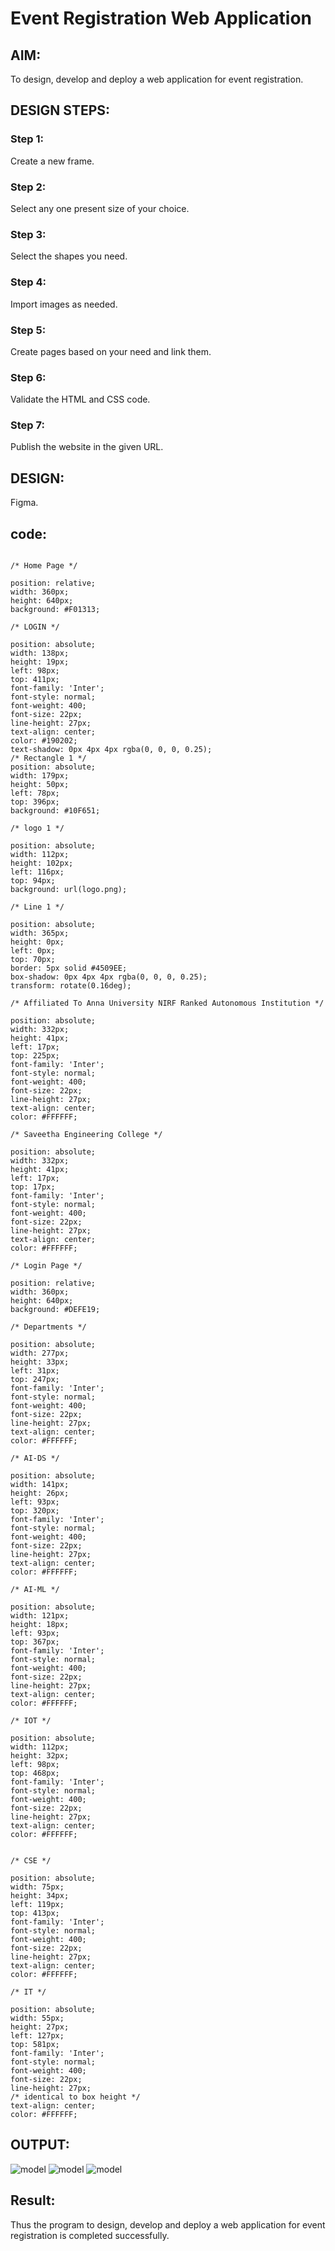 # Event Registration Web Application

## AIM:

To design, develop and deploy a web application for event registration.

## DESIGN STEPS:

### Step 1:

Create a new frame.

### Step 2:

Select any one present size of your choice.

### Step 3:

Select the shapes you need.

### Step 4:

Import images as needed.

### Step 5: 

Create pages based on your need and link them.

### Step 6:

Validate the HTML and CSS code.

### Step 7:

Publish the website in the given URL.

## DESIGN:

Figma.

## code:
```

/* Home Page */

position: relative;
width: 360px;
height: 640px;
background: #F01313;

/* LOGIN */

position: absolute;
width: 138px;
height: 19px;
left: 98px;
top: 411px;
font-family: 'Inter';
font-style: normal;
font-weight: 400;
font-size: 22px;
line-height: 27px;
text-align: center;
color: #190202;
text-shadow: 0px 4px 4px rgba(0, 0, 0, 0.25);
/* Rectangle 1 */
position: absolute;
width: 179px;
height: 50px;
left: 78px;
top: 396px;
background: #10F651;

/* logo 1 */

position: absolute;
width: 112px;
height: 102px;
left: 116px;
top: 94px;
background: url(logo.png);

/* Line 1 */

position: absolute;
width: 365px;
height: 0px;
left: 0px;
top: 70px;
border: 5px solid #4509EE;
box-shadow: 0px 4px 4px rgba(0, 0, 0, 0.25);
transform: rotate(0.16deg);

/* Affiliated To Anna University NIRF Ranked Autonomous Institution */

position: absolute;
width: 332px;
height: 41px;
left: 17px;
top: 225px;
font-family: 'Inter';
font-style: normal;
font-weight: 400;
font-size: 22px;
line-height: 27px;
text-align: center;
color: #FFFFFF;

/* Saveetha Engineering College */

position: absolute;
width: 332px;
height: 41px;
left: 17px;
top: 17px;
font-family: 'Inter';
font-style: normal;
font-weight: 400;
font-size: 22px;
line-height: 27px;
text-align: center;
color: #FFFFFF;

/* Login Page */

position: relative;
width: 360px;
height: 640px;
background: #DEFE19;

/* Departments */

position: absolute;
width: 277px;
height: 33px;
left: 31px;
top: 247px;
font-family: 'Inter';
font-style: normal;
font-weight: 400;
font-size: 22px;
line-height: 27px;
text-align: center;
color: #FFFFFF;

/* AI-DS */

position: absolute;
width: 141px;
height: 26px;
left: 93px;
top: 320px;
font-family: 'Inter';
font-style: normal;
font-weight: 400;
font-size: 22px;
line-height: 27px;
text-align: center;
color: #FFFFFF;

/* AI-ML */

position: absolute;
width: 121px;
height: 18px;
left: 93px;
top: 367px;
font-family: 'Inter';
font-style: normal;
font-weight: 400;
font-size: 22px;
line-height: 27px;
text-align: center;
color: #FFFFFF;

/* IOT */

position: absolute;
width: 112px;
height: 32px;
left: 98px;
top: 468px;
font-family: 'Inter';
font-style: normal;
font-weight: 400;
font-size: 22px;
line-height: 27px;
text-align: center;
color: #FFFFFF;


/* CSE */

position: absolute;
width: 75px;
height: 34px;
left: 119px;
top: 413px;
font-family: 'Inter';
font-style: normal;
font-weight: 400;
font-size: 22px;
line-height: 27px;
text-align: center;
color: #FFFFFF;

/* IT */

position: absolute;
width: 55px;
height: 27px;
left: 127px;
top: 581px;
font-family: 'Inter';
font-style: normal;
font-weight: 400;
font-size: 22px;
line-height: 27px;
/* identical to box height */
text-align: center;
color: #FFFFFF;

```

## OUTPUT:
![model](web9.png)
![model](web9A.png)
![model](web9b.png)

## Result:

Thus the program to design, develop and deploy a web application for event registration is completed successfully.

